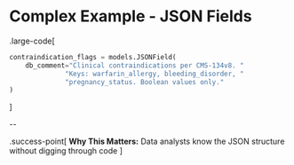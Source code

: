 # Complex Example - JSON Fields

.large-code[

```python
contraindication_flags = models.JSONField(
    db_comment="Clinical contraindications per CMS-134v8. "
              "Keys: warfarin_allergy, bleeding_disorder, "
              "pregnancy_status. Boolean values only."
)
```

]

--

.success-point[
**Why This Matters:** Data analysts know the JSON structure without digging through code
]
